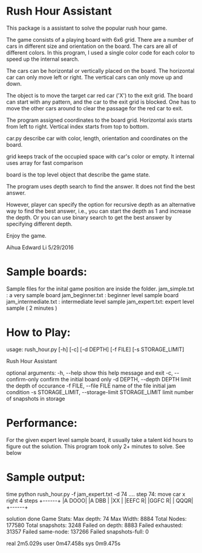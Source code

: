 Rush Hour Assistant
=====================

This package is a assistant to solve the popular rush hour game.

The game consists of a playing board with 6x6 grid. There are a number
of cars in different size and orientation on the board. The cars 
are all of different colors. In this program, I used a single 
color code for each color to speed up the internal search.

The cars can be horizontal or vertically placed on the board.
The horizontal car can only move left or right. The vertical cars
can only move up and down. 

The object is to move the target car red car ('X') to the exit 
grid. The board can start with any pattern, and the car to the exit
grid is blocked. One has to move the other cars around to clear the
passage for the red car to exit.

The program assigned coordinates to the board grid. Horizontal axis
starts from left to right. Vertical index starts from top to bottom.

car.py describe car with color, length, orientation and coordinates 
on the board.

grid keeps track of the occupied space with car's color or empty.
It internal uses array for fast comparison

board is the top level object that describe the game state.

The program uses depth search to find the answer. It does not find the
best answer. 

However, player can specify the option for recursive depth as an 
alternative way to find the best answer, i.e., you can start the depth
as 1 and increase the depth. Or you can use binary search to get
the best answer by specifying different depth.

Enjoy the game.

Aihua Edward Li
5/29/2016

Sample boards:
==============

Sample files for the inital game position are inside the folder.
jam_simple.txt : a very sample board 
jam_beginner.txt : beginner level sample board 
jam_intermediate.txt : intermediate level sample 
jam_expert.txt:   expert level sample ( 2 minutes )

How to Play:
============
usage: rush_hour.py [-h] [-c] [-d DEPTH] [-f FILE] [-s STORAGE_LIMIT]

Rush Hour Assistant

optional arguments:
  -h, --help            show this help message and exit
  -c, --confirm-only    confirm the initial board only
  -d DEPTH, --depth DEPTH
                        limit the depth of occurance
  -f FILE, --file FILE  name of the file initial jam condition
  -s STORAGE_LIMIT, --storage-limit STORAGE_LIMIT
                        limit number of snapshots in storage

Performance:
============
For the given expert level sample board, it usually take a talent kid
hours to figure out the solution. This program took only 2+ minutes
to solve. See below

Sample output:
==============
time python rush_hour.py -f jam_expert.txt -d 74
....
step 74: move car x right 4 steps
+------+
|A DOOO|
|A DBB |
|XX    |
|EEFC R|
|GGFC R|
|  QQQR|
+------+

solution done
Game Stats:
    Max depth: 74
    Max Width: 8884
    Total Nodes: 177580
    Total snapshots: 3248
    Failed on depth: 8883
    Failed exhausted: 31357
    Failed same-node: 137266
    Failed snapshots-full: 0

real	2m5.029s
user	0m47.458s
sys	0m9.475s

